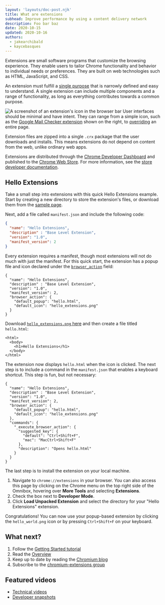 ```yaml
---
layout: 'layouts/doc-post.njk'
title: What are extensions
subhead: Improve performance by using a content delivery network
description: Foo bar baz
date: 2020-10-15
updated: 2020-10-16
authors:
  - jakearchibald
  - kaycebasques
---
```


Extensions are small software programs that customize the browsing experience.
They enable users to tailor Chrome functionality and behavior to individual
needs or preferences. They are built on web technologies such as HTML,
JavaScript, and CSS.

An extension must fulfill a [single purpose](single_purpose) that is narrowly
defined and easy to understand. A single extension can include multiple
components and a range of functionality, as long as everything contributes
towards a common purpose.

![A screenshot of an extension's icon in the browser bar](/static/images/index/gmail-small.png) User interfaces should be minimal and have intent. They can range from a simple icon, such as the [Google Mail Checker extension](samples#google-mail-checker) shown on the right, to [overriding](override) an entire page.

Extension files are zipped into a single `.crx` package that the user downloads
and installs. This means extensions do not depend on content from the web,
unlike ordinary web apps.

Extensions are distributed through the [Chrome Developer Dashboard](https://chrome.google.com/webstore/developer/dashboard) and published to the [Chrome Web Store](http://chrome.google.com/webstore). For more information, see the [store developer documentation](http://code.google.com/chrome/webstore).

## Hello Extensions

Take a small step into extensions with this quick Hello Extensions example.
Start by creating a new directory to store the extension's files, or download
them from the [sample page](/extensions/samples#search:hello).

Next, add a file called `manifest.json` and include the following code:

<!-- TODO: add label component -->
```json
{
  "name": "Hello Extensions",
  "description" : "Base Level Extension",
  "version": "1.0",
  "manifest_version": 2
}
```

Every extension requires a manifest, though most extensions will not do much
with just the manifest. For this quick start, the extension has a popup file and
icon declared under the [`browser_action`](browserAction) field:

```json/4-7
{
  "name": "Hello Extensions",
  "description" : "Base Level Extension",
  "version": "1.0",
  "manifest_version": 2,
  "browser_action": {
    "default_popup": "hello.html",
    "default_icon": "hello_extensions.png"
  }
}
```

Download [`hello_extensions.png` here](/static/images/index/hello_extensions.png)
and then create a file titled `hello.html`:

```
<html>
  <body>
    <h1>Hello Extensions</h1>
  </body>
</html>
```

The extension now displays `hello.html` when the icon is clicked. The next step
is to include a command in the `manifest.json` that enables a keyboard shortcut.
This step is fun, but not necessary:

```json/9-17
{
  "name": "Hello Extensions",
  "description" : "Base Level Extension",
  "version": "1.0",
  "manifest_version": 2,
  "browser_action": {
    "default_popup": "hello.html",
    "default_icon": "hello_extensions.png"
  },
  "commands": {
    "_execute_browser_action": {
      "suggested_key": {
        "default": "Ctrl+Shift+F",
        "mac": "MacCtrl+Shift+F"
      },
      "description": "Opens hello.html"
    }
  }
}
```

The last step is to install the extension on your local machine.

1. Navigate to `chrome://extensions` in your browser. You can also access this page by clicking on the Chrome menu on the top right side of the Omnibox, hovering over **More Tools** and selecting **Extensions**.
1. Check the box next to **Developer Mode**.
1. Click **Load Unpacked Extension** and select the directory for your "Hello Extensions" extension.

Congratulations! You can now use your popup-based extension by clicking the
`hello_world.png` icon or by pressing `Ctrl+Shift+F` on your keyboard.

## What next?

1. Follow the [Getting Started tutorial](getstarted)
1. Read the [Overview](overview)
1. Keep up to date by reading the [Chromium blog](http://blog.chromium.org/)
1. Subscribe to the [chromium-extensions group](http://groups.google.com/a/chromium.org/group/chromium-extensions)

## Featured videos

- [Technical videos](http://www.youtube.com/view_play_list?p=CA101D6A85FE9D4B)
- [Developer snapshots](http://www.youtube.com/view_play_list?p=38DF05697DE372B1)